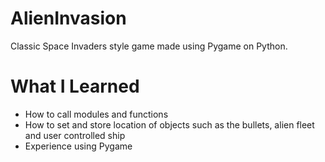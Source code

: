 # AlienInvasion

Classic Space Invaders style game made using Pygame on Python.

# What I Learned

* How to call modules and functions
* How to set and store location of objects such as the bullets, alien fleet and user controlled ship
* Experience using Pygame

